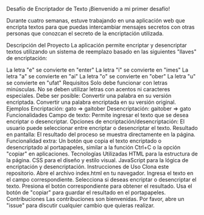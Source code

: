 Desafío de Encriptador de Texto
¡Bienvenido a mi primer desafío!

Durante cuatro semanas, estuve trabajando en una aplicación web que encripta textos para que puedas intercambiar mensajes secretos con otras personas que conozcan el secreto de la encriptación utilizada.

Descripción del Proyecto
La aplicación permite encriptar y desencriptar textos utilizando un sistema de reemplazo basado en las siguientes "llaves" de encriptación:

La letra "e" se convierte en "enter"
La letra "i" se convierte en "imes"
La letra "a" se convierte en "ai"
La letra "o" se convierte en "ober"
La letra "u" se convierte en "ufat"
Requisitos
Solo debe funcionar con letras minúsculas.
No se deben utilizar letras con acentos ni caracteres especiales.
Debe ser posible:
Convertir una palabra en su versión encriptada.
Convertir una palabra encriptada en su versión original.
Ejemplos
Encriptación: gato => gaitober
Desencriptación: gaitober => gato
Funcionalidades
Campo de texto: Permite ingresar el texto que se desea encriptar o desencriptar.
Opciones de encriptación/desencriptación: El usuario puede seleccionar entre encriptar o desencriptar el texto.
Resultado en pantalla: El resultado del proceso se muestra directamente en la página.
Funcionalidad extra: Un botón que copia el texto encriptado o desencriptado al portapapeles, similar a la función Ctrl+C o la opción "copiar" en aplicaciones.
Tecnologías Utilizadas
HTML para la estructura de la página.
CSS para el diseño y estilo visual.
JavaScript para la lógica de encriptación y desencriptación.
Instrucciones de Uso
Clona este repositorio.
Abre el archivo index.html en tu navegador.
Ingresa el texto en el campo correspondiente.
Selecciona si deseas encriptar o desencriptar el texto.
Presiona el botón correspondiente para obtener el resultado.
Usa el botón de "copiar" para guardar el resultado en el portapapeles.
Contribuciones
Las contribuciones son bienvenidas. Por favor, abre un "issue" para discutir cualquier cambio que quieras realizar.

